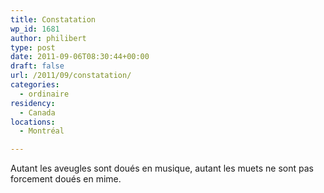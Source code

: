 ```yaml
---
title: Constatation
wp_id: 1681
author: philibert
type: post
date: 2011-09-06T08:30:44+00:00
draft: false
url: /2011/09/constatation/
categories:
  - ordinaire
residency:
  - Canada
locations:
  - Montréal

---
```

Autant les aveugles sont doués en musique, autant les muets ne sont pas forcement doués en mime.